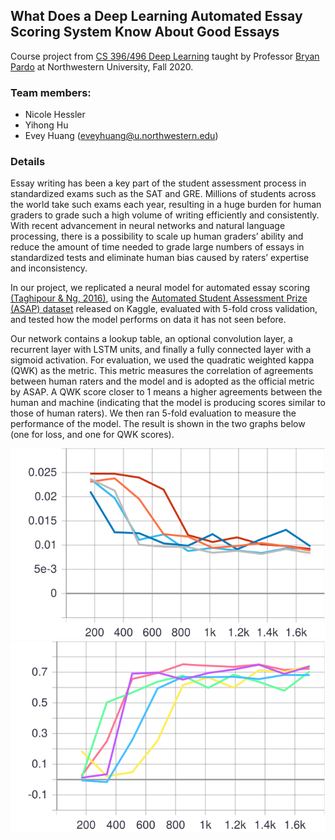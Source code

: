 ## What Does a Deep Learning Automated Essay Scoring System Know About Good Essays
Course project from [CS 396/496 Deep Learning](https://interactiveaudiolab.github.io/teaching/deeplearning.html#top) taught by Professor [Bryan Pardo](https://users.cs.northwestern.edu/~pardo/) at Northwestern University, Fall 2020.


### Team members:

- Nicole Hessler
- Yihong Hu
- Evey Huang ([eveyhuang@u.northwestern.edu](eveyhuang@u.northwestern.edu))


### Details
Essay writing has been a key part of the student assessment process in standardized exams such as the SAT and GRE. Millions of students across the world take such exams each year, resulting in a huge burden for human graders to grade such a high volume of writing efficiently and consistently. With recent advancement in neural networks and natural language processing, there is a possibility to scale up human graders’ ability and reduce the amount of time needed to grade large numbers of essays in standardized tests and eliminate human bias caused by raters’ expertise and inconsistency.

In our project, we replicated a neural model for automated essay scoring [(Taghipour & Ng, 2016)](https://www.aclweb.org/anthology/D16-1193.pdf), using the [Automated Student Assessment Prize (ASAP) dataset](https://www.kaggle.com/c/asap-aes) released on Kaggle, evaluated with 5-fold cross validation, and tested how the model performs on data it has not seen before.

Our network contains a lookup table, an optional convolution layer, a recurrent layer with LSTM units, and finally a fully connected layer with a sigmoid activation. For evaluation, we used the quadratic weighted kappa (QWK) as the metric. This metric measures the correlation of agreements between human raters and the model and is adopted as the official metric by ASAP. A QWK score closer to 1 means a higher agreements between the human and machine (indicating that the model is producing scores similar to those of human raters). We then ran 5-fold evaluation to measure the performance of the model. The result is shown in the two graphs below (one for loss, and one for QWK scores).

![img1](val_loss.svg)
![img2](val_qwk.svg)
